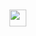 # <img src="https://raw.githubusercontent.com/MartinHeinz/MartinHeinz/master/wave.gif" width="30px">

